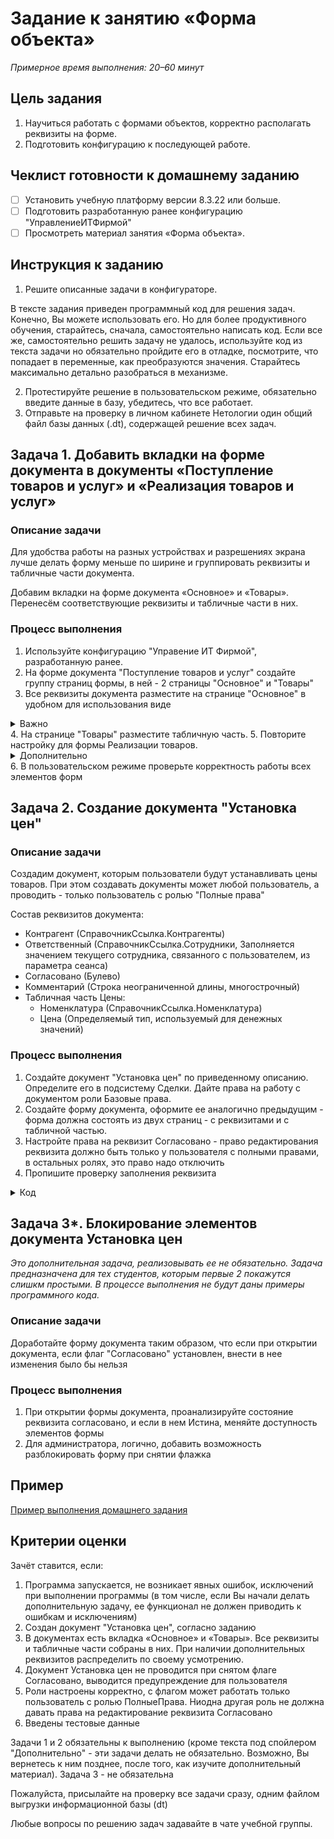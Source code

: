 # Задание к занятию «Форма объекта»

*Примерное время выполнения: 20–60 минут*

## Цель задания

1. Научиться работать с формами объектов, корректно располагать реквизиты на форме.
2. Подготовить конфигурацию к последующей работе.

## Чеклист готовности к домашнему заданию

- [ ] Установить учебную платформу версии 8.3.22 или больше.
- [ ] Подготовить разработанную ранее конфигурацию "УправлениеИТФирмой"
- [ ] Просмотреть материал занятия «Форма объекта».

## Инструкция к заданию

1. Решите описанные задачи в конфигураторе.

В тексте задания приведен программный код для решения задач. Конечно, Вы можете использовать его. Но для более продуктивного обучения, старайтесь, сначала, самостоятельно написать код. Если все же, самостоятельно решить задачу не удалось, используйте код из текста задачи но обязательно пройдите его в отладке, посмотрите, что попадает в переменные, как преобразуются значения. Старайтесь максимально детально разобраться в механизме.

2. Протестируйте решение в пользовательском режиме, обязательно введите данные в базу, убедитесь, что все работает.
3. Отправьте на проверку в личном кабинете Нетологии один общий файл базы данных (.dt), содержащей решение всех задач.

## Задача 1. Добавить вкладки на форме документа в документы «Поступление товаров и услуг» и «Реализация товаров и услуг»

### Описание задачи

Для удобства работы на разных устройствах и разрешениях экрана лучше делать форму меньше по ширине и группировать реквизиты и табличные части документа.

Добавим вкладки на форме документа «Основное» и «Товары». Перенесём соответствующие реквизиты и табличные части в них.

### Процесс выполнения

1. Используйте конфигурацию "Управение ИТ Фирмой", разработанную ранее.
2. На форме документа "Поступление товаров и услуг" создайте группу страниц формы, в ней - 2 страницы "Основное" и "Товары"
3. Все реквизиты документа разместите на странице "Основное" в удобном для использования виде
<details>
  <summary>Важно</summary>
  Обращайте внимание на свойство Группировка. Лучше выбирать "Вертикальная" или "Горизонтальная всегда", чтобы положение элементов в форме было одназначно. Вариант по умолчанию - "Горизонтальная если возможно" - может приводить к тому что на Вашем мониторе форма будет выглядеть корректно, а у пользователя (или проверяющего ДЗ) "разъедется"
</details>
4. На странице "Товары" разместите табличную часть.
5. Повторите настройку для формы Реализации товаров.
<details>
  <summary>Дополнительно</summary>
  Так же, рекомендуем аналогично, страницами, оформить форму элемента справочника Контрагенты
</details>
6. В пользовательском режиме проверьте корректность работы всех элементов форм

## Задача 2. Создание документа "Установка цен"

### Описание задачи

Создадим документ, которым пользователи будут устанавливать цены товаров. При этом создавать документы может любой пользователь, а проводить - только пользователь с ролью "Полные права"

Состав реквизитов документа:
* Контрагент (СправочникСсылка.Контрагенты)
* Ответственный (СправочникСсылка.Сотрудники, Заполняется значением текущего сотрудника, связанного с пользователем, из параметра сеанса)
* Согласовано (Булево)
* Комментарий (Строка неограниченной длины, многострочный)
* Табличная часть Цены:
  + Номенклатура (СправочникСсылка.Номенклатура)
  + Цена (Определяемый тип, используемый для денежных значений)

### Процесс выполнения

1. Создайте документ "Установка цен" по приведенному описанию. Определите его в подсистему Сделки. Дайте права на работу с документом роли Базовые права.
2. Создайте форму документа, оформите ее аналогично предыдущим - форма должна состоять из двух страниц - с реквизитами и с табличной частью.
3. Настройте права на реквизит Согласовано - право редактирования реквизита должно быть только у пользователя с полными правами, в остальных ролях, это право надо отключить
4. Пропишите проверку заполнения реквизита
<details>
  <summary>Код</summary>
  
  Т.к. проверка должна срабатывать при любой записи документа, она должна располагаться в модуле объекта документа
  ```bsl
  Процедура ОбработкаПроверкиЗаполнения(Отказ, ПроверяемыеРеквизиты)
	
	Если Не Согласовано Тогда
		Отказ = Истина;
		Сообщить("Требуется согласовать документ");
	КонецЕсли;
	
  КонецПроцедуры
  ```
  
</details>

## Задача 3*. Блокирование элементов документа Установка цен

_Это дополнительная задача, реализовывать ее не обязательно._
_Задача предназначена для тех студентов, которым первые 2 покажутся слишкм простыми._
_В процессе выполнения не будут даны примеры программного кода._

### Описание задачи

Доработайте форму документа таким образом, что если при открытии документа, если флаг "Согласовано" установлен, внести в нее изменения было бы нельзя

### Процесс выполнения
1. При открытии формы документа, проанализируйте состояние реквизита согласовано, и если в нем Истина, меняйте доступность элементов формы
2. Для администратора, логично, добавить возможность разблокировать форму при снятии флажка

## Пример
[Пример выполнения домашнего задания](examples/HW_4_4_example.md)

## Критерии оценки

Зачёт ставится, если:
1. Программа запускается, не возникает явных ошибок, исключений при выполнении программы (в том числе, если Вы начали делать дополнительную задачу, ее функционал не должен приводить к ошибкам и исключениям)
2. Создан документ "Установка цен", согласно заданию
4. В документах есть вкладка «Основное» и «Товары». Все реквизиты и табличные части собраны в них. При наличии дополнительных реквизитов распределить по своему усмотрению.
5. Документ Установка цен не проводится при снятом флаге Согласовано, выводится предупреждение для пользователя
6. Роли настроены корректно, с флагом может работать только пользователь с ролью ПолныеПрава. Ниодна другая роль не должна давать права на редактирование реквизита Согласовано
7. Введены тестовые данные

Задачи 1 и 2 обязательны к выполнению (кроме текста под спойлером "Дополнительно" - эти задачи делать не обязательно. Возможно, Вы вернетесь к ним позднее, после того, как изучите дополнительный материал). Задача 3 - не обязательна

Пожалуйста, присылайте на проверку все задачи сразу, одним файлом выгрузки информационной базы (dt)

Любые вопросы по решению задач задавайте в чате учебной группы.
